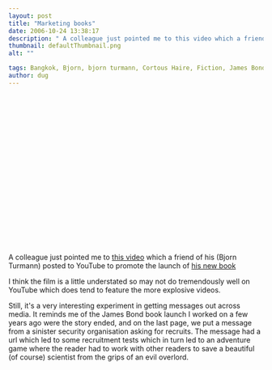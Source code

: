 ```yaml
---
layout: post
title: "Marketing books"
date: 2006-10-24 13:38:17
description: " A colleague just pointed me to this video which a friend of his (Bjorn Turmann) posted to YouTube to promote the launch of his new book I think the film is a little understated so may not do tremendously&#8230;"
thumbnail: defaultThumbnail.png
alt: ""

tags: Bangkok, Bjorn, bjorn turmann, Cortous Haire, Fiction, James Bond, Karaoke, Lady Boy, Ladyboy, Laos, Novel, Quirky, Singapore, Thailand, Transvestite, Turmann
author: dug
---
```


<p><object width="364" height="300"><param name="movie" value="http://www.youtube.com/v/vCeUBZQKkfg"></param><param name="wmode" value="transparent"></param><embed src="http://www.youtube.com/v/vCeUBZQKkfg" type="application/x-shockwave-flash" wmode="transparent" width="364" height="300"></embed></object></p>

<p>A colleague just pointed me to <a href="http://www.youtube.com/watch?v=vCeUBZQKkfg">this video</a> which a friend of his (Bjorn Turmann) posted to YouTube to promote the launch of <a href="http://www.cortoushaire.com/">his new book</a></p>

<p>I think the film is a little understated so may not do tremendously well on YouTube which does tend to feature the more explosive videos.</p>

<p>Still, it's a very interesting experiment in getting messages out across media. It reminds me of the James Bond book launch I worked on a few years ago were the story ended, and on the last page, we put a message from a sinister security organisation asking for recruits. The message had a url which led to some recruitment tests which in turn led to an adventure game where the reader had to work with other readers to save a beautiful (of course) scientist from the grips of an evil overlord.</p>
